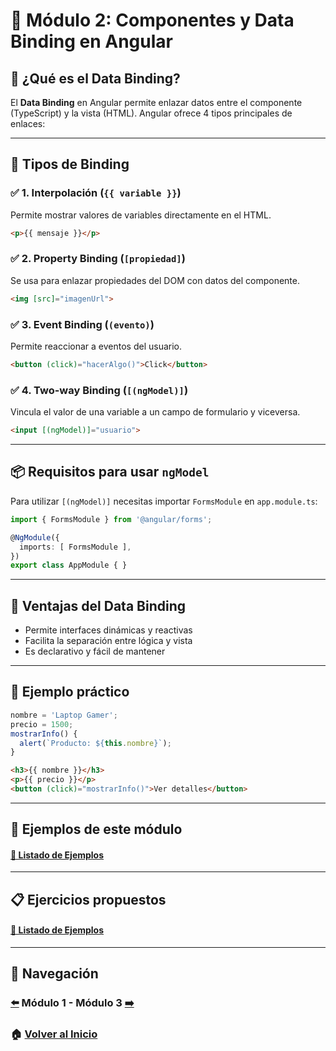 # 📘 Módulo 2: Componentes y Data Binding en Angular

## 🧩 ¿Qué es el Data Binding?

El **Data Binding** en Angular permite enlazar datos entre el componente (TypeScript) y la vista (HTML). Angular ofrece 4 tipos principales de enlaces:

---

## 🔗 Tipos de Binding

### ✅ 1. Interpolación (`{{ variable }}`)

Permite mostrar valores de variables directamente en el HTML.
```html
<p>{{ mensaje }}</p>
```

### ✅ 2. Property Binding (`[propiedad]`)

Se usa para enlazar propiedades del DOM con datos del componente.
```html
<img [src]="imagenUrl">
```

### ✅ 3. Event Binding (`(evento)`)

Permite reaccionar a eventos del usuario.
```html
<button (click)="hacerAlgo()">Click</button>
```

### ✅ 4. Two-way Binding (`[(ngModel)]`)

Vincula el valor de una variable a un campo de formulario y viceversa.
```html
<input [(ngModel)]="usuario">
```

---

## 📦 Requisitos para usar `ngModel`

Para utilizar `[(ngModel)]` necesitas importar `FormsModule` en `app.module.ts`:

```ts
import { FormsModule } from '@angular/forms';

@NgModule({
  imports: [ FormsModule ],
})
export class AppModule { }
```

---

## 🧠 Ventajas del Data Binding

- Permite interfaces dinámicas y reactivas
- Facilita la separación entre lógica y vista
- Es declarativo y fácil de mantener

---

## 🧪 Ejemplo práctico

```ts
nombre = 'Laptop Gamer';
precio = 1500;
mostrarInfo() {
  alert(`Producto: ${this.nombre}`);
}
```

```html
<h3>{{ nombre }}</h3>
<p>{{ precio }}</p>
<button (click)="mostrarInfo()">Ver detalles</button>
```

---

## 🧪 Ejemplos de este módulo

#### [🔗 Listado de Ejemplos](./Ejemplos/README.md)

---

## 📋 Ejercicios propuestos

#### [🔗 Listado de Ejemplos](./Ejercicios/README.md)

---

## 🔁 Navegación

### [⬅️](../Modulo_1_Introduccion_a_Angular/Modulo_1.md) Módulo 1 - Módulo 3 [➡️](./Modulo_3.md)

### 🏠 [Volver al Inicio](../README.md)
